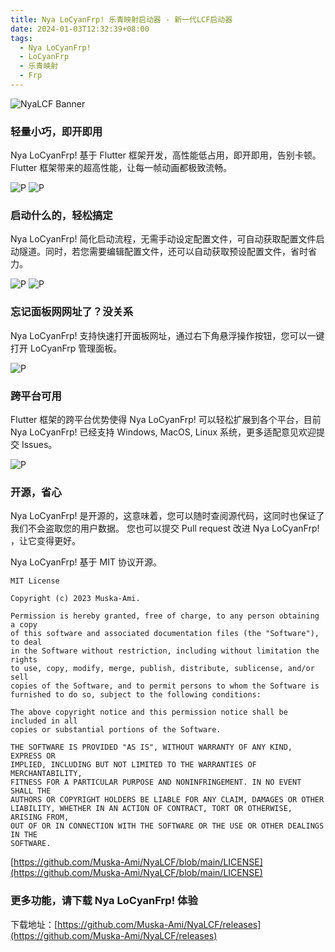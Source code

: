 ```yaml
---
title: Nya LoCyanFrp! 乐青映射启动器 - 新一代LCF启动器
date: 2024-01-03T12:32:39+08:00
tags:
  - Nya LoCyanFrp!
  - LoCyanFrp
  - 乐青映射
  - Frp
---
```

![NyaLCF Banner](https://pan.1l1.icu/f/J3VsZ/NyaLCF%20-%202.png)

### 轻量小巧，即开即用

Nya LoCyanFrp! 基于 Flutter 框架开发，高性能低占用，即开即用，告别卡顿。
Flutter 框架带来的超高性能，让每一帧动画都极致流畅。

![P](https://pan.1l1.icu/f/RKvCd/%E5%B1%8F%E5%B9%95%E6%88%AA%E5%9B%BE%202024-01-03%20123854.png)
![P](https://pan.1l1.icu/f/2RWuE/%E5%B1%8F%E5%B9%95%E6%88%AA%E5%9B%BE%202024-01-03%20124433.png)

### 启动什么的，轻松搞定

Nya LoCyanFrp! 简化启动流程，无需手动设定配置文件，可自动获取配置文件启动隧道。同时，若您需要编辑配置文件，还可以自动获取预设配置文件，省时省力。

![P](https://pan.1l1.icu/f/4ooFd/%E5%B1%8F%E5%B9%95%E6%88%AA%E5%9B%BE%202024-01-03%20125151.png)
![P](https://pan.1l1.icu/f/A3WUx/%E5%B1%8F%E5%B9%95%E6%88%AA%E5%9B%BE%202024-01-03%20125208.png)

### 忘记面板网网址了？没关系

Nya LoCyanFrp! 支持快速打开面板网址，通过右下角悬浮操作按钮，您可以一键打开 LoCyanFrp 管理面板。

![P](https://pan.1l1.icu/f/bxrUJ/%E5%B1%8F%E5%B9%95%E6%88%AA%E5%9B%BE%202024-01-03%20125658.png)

### 跨平台可用

Flutter 框架的跨平台优势使得 Nya LoCyanFrp! 可以轻松扩展到各个平台，目前 Nya LoCyanFrp! 已经支持 Windows, MacOS, Linux 系统，更多适配意见欢迎提交 Issues。

![P](https://pan.1l1.icu/f/BJlsz/%E5%B1%8F%E5%B9%95%E6%88%AA%E5%9B%BE%202024-01-03%20131553.png)

### 开源，省心

Nya LoCyanFrp! 是开源的，这意味着，您可以随时查阅源代码，这同时也保证了我们不会盗取您的用户数据。
您也可以提交 Pull request 改进 Nya LoCyanFrp! ，让它变得更好。

Nya LoCyanFrp! 基于 MIT 协议开源。

```text
MIT License

Copyright (c) 2023 Muska-Ami.

Permission is hereby granted, free of charge, to any person obtaining a copy
of this software and associated documentation files (the "Software"), to deal
in the Software without restriction, including without limitation the rights
to use, copy, modify, merge, publish, distribute, sublicense, and/or sell
copies of the Software, and to permit persons to whom the Software is
furnished to do so, subject to the following conditions:

The above copyright notice and this permission notice shall be included in all
copies or substantial portions of the Software.

THE SOFTWARE IS PROVIDED "AS IS", WITHOUT WARRANTY OF ANY KIND, EXPRESS OR
IMPLIED, INCLUDING BUT NOT LIMITED TO THE WARRANTIES OF MERCHANTABILITY,
FITNESS FOR A PARTICULAR PURPOSE AND NONINFRINGEMENT. IN NO EVENT SHALL THE
AUTHORS OR COPYRIGHT HOLDERS BE LIABLE FOR ANY CLAIM, DAMAGES OR OTHER
LIABILITY, WHETHER IN AN ACTION OF CONTRACT, TORT OR OTHERWISE, ARISING FROM,
OUT OF OR IN CONNECTION WITH THE SOFTWARE OR THE USE OR OTHER DEALINGS IN THE
SOFTWARE.
```

[https://github.com/Muska-Ami/NyaLCF/blob/main/LICENSE](https://github.com/Muska-Ami/NyaLCF/blob/main/LICENSE)

### 更多功能，请下载 Nya LoCyanFrp! 体验

下载地址：[https://github.com/Muska-Ami/NyaLCF/releases](https://github.com/Muska-Ami/NyaLCF/releases)
